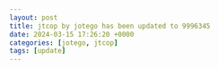 ```yaml
---
layout: post
title: jtcop by jotego has been updated to 9996345
date: 2024-03-15 17:26:20 +0000
categories: [jotego, jtcop]
tags: [update]
---
```


